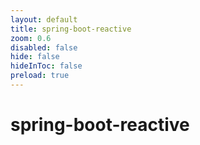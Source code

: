 ```yaml
---
layout: default 
title: spring-boot-reactive  
zoom: 0.6   
disabled: false 
hide: false 
hideInToc: false    
preload: true   
---
```



# spring-boot-reactive   
